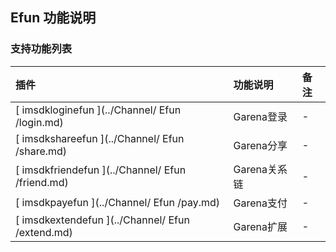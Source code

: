 ## Efun 功能说明

### 支持功能列表

| 插件 | 功能说明 | 备注 |
| :-- | :------- | :--- |
| [ imsdkloginefun ](../Channel/ Efun /login.md) | Garena登录 | - |
| [ imsdkshareefun ](../Channel/  Efun /share.md) | Garena分享 | - |
| [ imsdkfriendefun ](../Channel/  Efun /friend.md) | Garena关系链 | - |
| [ imsdkpayefun ](../Channel/  Efun /pay.md) | Garena支付 | - |
| [ imsdkextendefun ](../Channel/  Efun /extend.md) | Garena扩展 | - |
